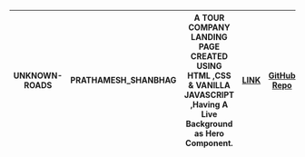 | UNKNOWN-ROADS | PRATHAMESH_SHANBHAG | A TOUR COMPANY LANDING PAGE CREATED USING HTML ,CSS & VANILLA JAVASCRIPT ,Having A Live Background as Hero Component.| [LINK](https://unknownroadsreload.netlify.app/) | [GitHub Repo](https://github.com/Prathamesh-Shanbhag/Unknown-Roads) | ![Cover Photo](https://github.com/Prathamesh-Shanbhag/Unknown-Roads/blob/master/COVER.JPG) |
|-|-|-|-|-|-|
